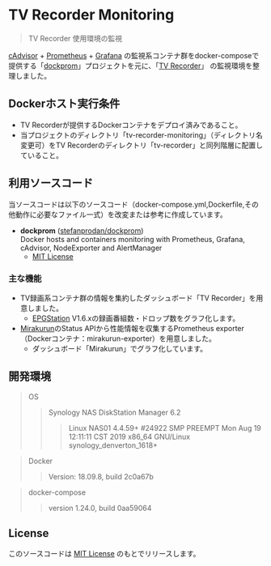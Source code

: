 # TV Recorder Monitoring

> TV Recorder 使用環境の監視  
  
[cAdvisor](https://github.com/google/cadvisor) + [Prometheus](https://github.com/prometheus/prometheus) + [Grafana](https://grafana.com/) の監視系コンテナ群をdocker-composeで提供する「[dockprom](https://github.com/stefanprodan/dockprom)」プロジェクトを元に、「[TV Recorder](https://github.com/collelog/tv-recorder)」 の監視環境を整理しました。


## Dockerホスト実行条件
- TV Recorderが提供するDockerコンテナをデプロイ済みであること。
- 当プロジェクトのディレクトリ「tv-recorder-monitoring」（ディレクトリ名変更可）をTV Recorderのディレクトリ「tv-recorder」と同列階層に配置していること。

## 利用ソースコード
当ソースコードは以下のソースコード（docker-compose.yml,Dockerfile,その他動作に必要なファイル一式）を改変または参考に作成しています。

- **dockprom** ([stefanprodan/dockprom](https://github.com/stefanprodan/dockprom))  
Docker hosts and containers monitoring with Prometheus, Grafana, cAdvisor, NodeExporter and AlertManager
  - [MIT License](https://github.com/stefanprodan/dockprom/blob/master/LICENSE)


### 主な機能
- TV録画系コンテナ群の情報を集約したダッシュボード「TV Recorder」を用意しました。
  - [EPGStation](https://github.com/l3tnun/EPGStation) V1.6.xの録画番組数・ドロップ数をグラフ化します。
- [Mirakurun](https://github.com/Chinachu/Mirakurun)のStatus APIから性能情報を収集するPrometheus exporter（Dockerコンテナ：mirakurun-exporter）を用意しました。
  - ダッシュボード「Mirakurun」でグラフ化しています。

## 開発環境
> OS
>>Synology NAS DiskStation Manager 6.2
>>>Linux NAS01 4.4.59+ #24922 SMP PREEMPT Mon Aug 19 12:11:11 CST 2019 x86_64 GNU/Linux synology_denverton_1618+

>Docker
>> Version: 18.09.8, build 2c0a67b

>docker-compose
>> version 1.24.0, build 0aa59064


## License
このソースコードは [MIT License](https://github.com/collelog/tv-recorder-monitoring/blob/master/LICENSE) のもとでリリースします。
